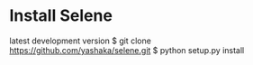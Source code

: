 # Install Selene
latest development version
$ git clone https://github.com/yashaka/selene.git
$ python setup.py install
